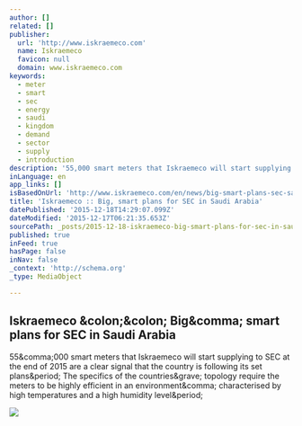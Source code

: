 ```yaml
---
author: []
related: []
publisher:
  url: 'http://www.iskraemeco.com'
  name: Iskraemeco
  favicon: null
  domain: www.iskraemeco.com
keywords:
  - meter
  - smart
  - sec
  - energy
  - saudi
  - kingdom
  - demand
  - sector
  - supply
  - introduction
description: '55,000 smart meters that Iskraemeco will start supplying to SEC at the end of 2015 are a clear signal that the country is following its set plans. The specifics of the countries` topology require the meters to be highly efficient in an environment, characterised by high temperatures and a high humidity level.'
inLanguage: en
app_links: []
isBasedOnUrl: 'http://www.iskraemeco.com/en/news/big-smart-plans-sec-saudi-arabia/'
title: 'Iskraemeco :: Big, smart plans for SEC in Saudi Arabia'
datePublished: '2015-12-18T14:29:07.099Z'
dateModified: '2015-12-17T06:21:35.653Z'
sourcePath: _posts/2015-12-18-iskraemeco-big-smart-plans-for-sec-in-saudi-arabia.md
published: true
inFeed: true
hasPage: false
inNav: false
_context: 'http://schema.org'
_type: MediaObject

---
```

<article style=""><h1>Iskraemeco &amp;colon;&amp;colon; Big&amp;comma; smart plans for SEC in Saudi Arabia</h1><p>55&amp;comma;000 smart meters that Iskraemeco will start supplying to SEC at the end of 2015 are a clear signal that the country is following its set plans&amp;period; The specifics of the countries&amp;grave; topology require the meters to be highly efficient in an environment&amp;comma; characterised by high temperatures and a high humidity level&amp;period;</p><img src="http://www.iskraemeco.com/files/1514/5017/8348/Saudova_za_Newsletter.jpg" /></article>